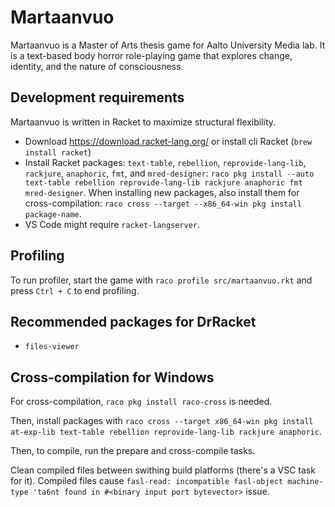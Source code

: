 # Martaanvuo

Martaanvuo is a Master of Arts thesis game for Aalto University Media lab. It is a text-based body horror role-playing game that explores change, identity, and the nature of consciousness.

## Development requirements

Martaanvuo is written in Racket to maximize structural flexibility.

- Download https://download.racket-lang.org/ or install cli Racket (`brew install racket`)
- Install Racket packages: `text-table`, `rebellion`, `reprovide-lang-lib`, `rackjure`, `anaphoric`, `fmt`,  and `mred-designer`: `raco pkg install --auto text-table rebellion reprovide-lang-lib rackjure anaphoric fmt mred-designer`. When installing new packages, also install them for cross-compilation: `raco cross --target --x86_64-win pkg install package-name`.
- VS Code might require `racket-langserver`.

## Profiling

To run profiler, start the game with `raco profile src/martaanvuo.rkt` and press `Ctrl + C` to end profiling.

## Recommended packages for DrRacket

- `files-viewer`

## Cross-compilation for Windows

For cross-compilation, `raco pkg install raco-cross` is needed.

Then, install packages with `raco cross --target x86_64-win pkg install at-exp-lib text-table rebellion reprovide-lang-lib rackjure anaphoric`.

Then, to compile, run the prepare and cross-compile tasks.

Clean compiled files between swithing build platforms (there's a VSC task for it). Compiled files  cause `fasl-read: incompatible fasl-object machine-type 'ta6nt found in #<binary input port bytevector>` issue.
